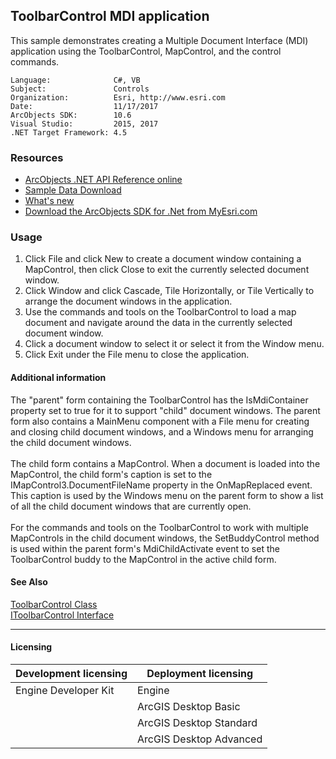 ## ToolbarControl MDI application

  <div xmlns="http://www.w3.org/1999/xhtml" xmlns:my="http://schemas.microsoft.com/office/infopath/2003/myXSD/2006-02-10T23:25:53">This sample demonstrates creating a Multiple Document Interface (MDI) application using the ToolbarControl, MapControl, and the control commands.</div>  


<!-- TODO: Fill this section below with metadata about this sample-->
```
Language:              C#, VB
Subject:               Controls
Organization:          Esri, http://www.esri.com
Date:                  11/17/2017
ArcObjects SDK:        10.6
Visual Studio:         2015, 2017
.NET Target Framework: 4.5
```

### Resources

* [ArcObjects .NET API Reference online](http://desktop.arcgis.com/en/arcobjects/latest/net/webframe.htm)  
* [Sample Data Download](../../releases)  
* [What's new](http://desktop.arcgis.com/en/arcobjects/latest/net/webframe.htm#91cabc68-2271-400a-8ff9-c7fb25108546.htm)  
* [Download the ArcObjects SDK for .Net from MyEsri.com](https://my.esri.com/)  

### Usage
1. Click File and click New to create a document window containing a MapControl, then click Close to exit the currently selected document window.   
1. Click Window and click Cascade, Tile Horizontally, or Tile Vertically to arrange the document windows in the application.  
1. Use the commands and tools on the ToolbarControl to load a map document and navigate around the data in the currently selected document window.   
1. Click a document window to select it or select it from the Window menu.   
1. Click Exit under the File menu to close the application.   





#### Additional information  
<div xmlns="http://www.w3.org/1999/xhtml" xmlns:my="http://schemas.microsoft.com/office/infopath/2003/myXSD/2006-02-10T23:25:53">The "parent" form containing the ToolbarControl has the IsMdiContainer property set to true for it to support "child" document windows. The parent form also contains a MainMenu component with a File menu for creating and closing child document windows, and a Windows menu for arranging the child document windows.</div>  
<div xmlns="http://www.w3.org/1999/xhtml" xmlns:my="http://schemas.microsoft.com/office/infopath/2003/myXSD/2006-02-10T23:25:53"> </div>  
<div xmlns="http://www.w3.org/1999/xhtml" xmlns:my="http://schemas.microsoft.com/office/infopath/2003/myXSD/2006-02-10T23:25:53">The child form contains a MapControl. When a document is loaded into the MapControl, the child form's caption is set to the IMapControl3.DocumentFileName property in the OnMapReplaced event. This caption is used by the Windows menu on the parent form to show a list of all the child document windows that are currently open.</div>  
<div xmlns="http://www.w3.org/1999/xhtml" xmlns:my="http://schemas.microsoft.com/office/infopath/2003/myXSD/2006-02-10T23:25:53"> </div>  
<div xmlns="http://www.w3.org/1999/xhtml" xmlns:my="http://schemas.microsoft.com/office/infopath/2003/myXSD/2006-02-10T23:25:53">For the commands and tools on the ToolbarControl to work with multiple MapControls in the child document windows, the SetBuddyControl method is used within the parent form's MdiChildActivate event to set the ToolbarControl buddy to the MapControl in the active child form.</div>  


#### See Also  
[ToolbarControl Class](http://desktop.arcgis.com/search/?q=ToolbarControl%20Class&p=0&language=en&product=arcobjects-sdk-dotnet&version=&n=15&collection=help)  
[IToolbarControl Interface](http://desktop.arcgis.com/search/?q=IToolbarControl%20Interface&p=0&language=en&product=arcobjects-sdk-dotnet&version=&n=15&collection=help)  


---------------------------------

#### Licensing  
| Development licensing | Deployment licensing | 
| ------------- | ------------- | 
| Engine Developer Kit | Engine |  
|  | ArcGIS Desktop Basic |  
|  | ArcGIS Desktop Standard |  
|  | ArcGIS Desktop Advanced |  


